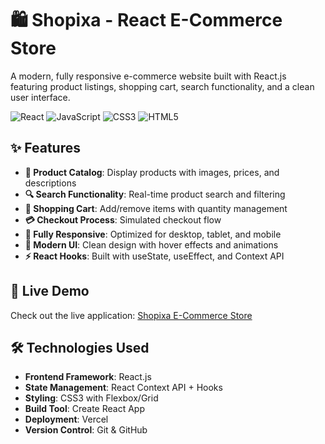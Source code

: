 # 🛍️ Shopixa - React E-Commerce Store

A modern, fully responsive e-commerce website built with React.js featuring product listings, shopping cart, search functionality, and a clean user interface.

![React](https://img.shields.io/badge/React-20232A?style=for-the-badge&logo=react&logoColor=61DAFB)
![JavaScript](https://img.shields.io/badge/JavaScript-F7DF1E?style=for-the-badge&logo=javascript&logoColor=black)
![CSS3](https://img.shields.io/badge/CSS3-1572B6?style=for-the-badge&logo=css3&logoColor=white)
![HTML5](https://img.shields.io/badge/HTML5-E34F26?style=for-the-badge&logo=html5&logoColor=white)

## ✨ Features

- **🛒 Product Catalog**: Display products with images, prices, and descriptions
- **🔍 Search Functionality**: Real-time product search and filtering
- **🧺 Shopping Cart**: Add/remove items with quantity management
- **💳 Checkout Process**: Simulated checkout flow
- **📱 Fully Responsive**: Optimized for desktop, tablet, and mobile
- **🎨 Modern UI**: Clean design with hover effects and animations
- **⚡ React Hooks**: Built with useState, useEffect, and Context API

## 🚀 Live Demo

Check out the live application: [Shopixa E-Commerce Store](https://shopixa.vercel.app/)  

## 🛠️ Technologies Used

- **Frontend Framework**: React.js
- **State Management**: React Context API + Hooks
- **Styling**: CSS3 with Flexbox/Grid
- **Build Tool**: Create React App
- **Deployment**: Vercel
- **Version Control**: Git & GitHub
